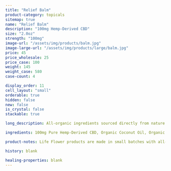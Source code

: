 ```yaml
---
title: "Relief Balm"
product-category: topicals
sitemap: true
name: "Relief Balm"
description: "100mg Hemp-Derived CBD"
size: "2.0oz"
strength: "100mg"
image-url: "/assets/img/products/balm.jpg"
image-large-url: "/assets/img/products/large/balm.jpg"
price: 45
price_wholesale: 25
price_case: 100
weight: 145
weight_case: 580
case-count: 4

display_order: 11
cell_layout: "small"
orderable: true
hidden: false
new: false
is_crystal: false
stackable: true

long_description: All-organic ingredients sourced directly from nature to ease aches, pains, burns, and scars. Coconut oil and olive oil work by nourishing the skin while the anti-inflammatory properties of beeswax, shea butter, lavender and eucalyptus essential oils relieve the muscles.

ingredients: 100mg Pure Hemp-Derived CBD, Organic Coconut Oil, Organic Olive Oil, Organic Beeswax, Unrefined Pure Cocoa Butter, Unrefined Pure Shea Butter, Organic Sunflower Lecithin, Tapioca Starch, Essential Oils.

product-notes: Life Flower products are made in small batches with all-natural and boutique ingredients. Orders are processed and shipped in 7-10 business days. Please allow additional time for&nbsp;delivery.

history: blank

healing-properties: blank
---
```

